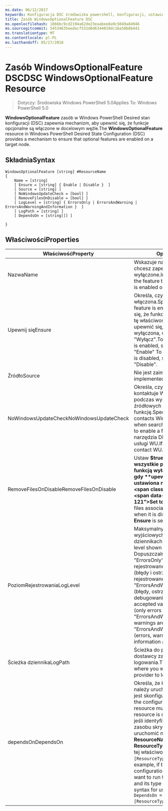 ```yaml
---
ms.date: 06/12/2017
keywords: Konfiguracja DSC środowiska powershell, konfiguracji, ustawienia
title: Zasób WindowsOptionalFeature DSC
ms.openlocfilehash: 1866bc9cd2194a62de23eaabee8a9c5049a84946
ms.sourcegitcommit: 54534635eedacf531d8d6344019dc16a50b8b441
ms.translationtype: MT
ms.contentlocale: pl-PL
ms.lasthandoff: 05/17/2018
---
```

# <a name="dsc-windowsoptionalfeature-resource"></a><span data-ttu-id="aa2be-103">Zasób WindowsOptionalFeature DSC</span><span class="sxs-lookup"><span data-stu-id="aa2be-103">DSC WindowsOptionalFeature Resource</span></span>

> <span data-ttu-id="aa2be-104">Dotyczy: Środowiska Windows PowerShell 5.0</span><span class="sxs-lookup"><span data-stu-id="aa2be-104">Applies To: Windows PowerShell 5.0</span></span>

<span data-ttu-id="aa2be-105">**WindowsOptionalFeature** zasób w Windows PowerShell Desired stan konfiguracji (DSC) zapewnia mechanizm, aby upewnić się, że funkcje opcjonalne są włączone w docelowym węźle.</span><span class="sxs-lookup"><span data-stu-id="aa2be-105">The **WindowsOptionalFeature** resource in Windows PowerShell Desired State Configuration (DSC) provides a mechanism to ensure that optional features are enabled on a target node.</span></span>

## <a name="syntax"></a><span data-ttu-id="aa2be-106">Składnia</span><span class="sxs-lookup"><span data-stu-id="aa2be-106">Syntax</span></span>

```
WindowsOptionalFeature [string] #ResourceName
{
    Name = [string]
    [ Ensure = [string] { Enable | Disable }  ]
    [ Source = [string] ]
    [ NoWindowsUpdateCheck = [bool] ]
    [ RemoveFilesOnDisable = [bool] ]
    [ LogLevel = [string] { ErrorsOnly | ErrorsAndWarning | ErrorsAndWarningAndInformation }  ]
    [ LogPath = [string] ]
    [ DependsOn = [string[]] ]

}
```

## <a name="properties"></a><span data-ttu-id="aa2be-107">Właściwości</span><span class="sxs-lookup"><span data-stu-id="aa2be-107">Properties</span></span>

|  <span data-ttu-id="aa2be-108">Właściwość</span><span class="sxs-lookup"><span data-stu-id="aa2be-108">Property</span></span>  |  <span data-ttu-id="aa2be-109">Opis</span><span class="sxs-lookup"><span data-stu-id="aa2be-109">Description</span></span>   |
|---|---|
| <span data-ttu-id="aa2be-110">Nazwa</span><span class="sxs-lookup"><span data-stu-id="aa2be-110">Name</span></span>| <span data-ttu-id="aa2be-111">Wskazuje nazwę funkcji, który chcesz zapewnić jest włączone lub wyłączone.</span><span class="sxs-lookup"><span data-stu-id="aa2be-111">Indicates the name of the feature that you want to ensure is enabled or disabled.</span></span>|
| <span data-ttu-id="aa2be-112">Upewnij się</span><span class="sxs-lookup"><span data-stu-id="aa2be-112">Ensure</span></span>| <span data-ttu-id="aa2be-113">Określa, czy ta funkcja jest włączona.</span><span class="sxs-lookup"><span data-stu-id="aa2be-113">Specifies whether the feature is enabled.</span></span> <span data-ttu-id="aa2be-114">Aby upewnić się, że funkcja jest włączona, ustaw tę właściwość, aby "Włącz", aby upewnić się, że funkcja jest wyłączona, ustaw dla właściwości "Wyłącz".</span><span class="sxs-lookup"><span data-stu-id="aa2be-114">To ensure that the feature is enabled, set this property to "Enable" To ensure that the feature is disabled, set the property to "Disable".</span></span>|
| <span data-ttu-id="aa2be-115">Źródło</span><span class="sxs-lookup"><span data-stu-id="aa2be-115">Source</span></span>| <span data-ttu-id="aa2be-116">Nie jest zaimplementowana.</span><span class="sxs-lookup"><span data-stu-id="aa2be-116">Not implemented.</span></span>|
| <span data-ttu-id="aa2be-117">NoWindowsUpdateCheck</span><span class="sxs-lookup"><span data-stu-id="aa2be-117">NoWindowsUpdateCheck</span></span>| <span data-ttu-id="aa2be-118">Określa, czy narzędzia DISM kontaktuje Windows Update (WU) podczas wyszukiwania plików źródłowych włączyć funkcję.</span><span class="sxs-lookup"><span data-stu-id="aa2be-118">Specifies whether DISM contacts Windows Update (WU) when searching for the source files to enable a feature.</span></span> <span data-ttu-id="aa2be-119">Jeśli $true, narzędzia DISM skontaktować się z usługi WU.</span><span class="sxs-lookup"><span data-stu-id="aa2be-119">If $true, DISM does not contact WU.</span></span>|
| <span data-ttu-id="aa2be-120">RemoveFilesOnDisable</span><span class="sxs-lookup"><span data-stu-id="aa2be-120">RemoveFilesOnDisable</span></span>| <span data-ttu-id="aa2be-121">Ustaw **$true** Aby usunąć wszystkie pliki skojarzone z funkcją wyłączonego (oznacza to, gdy **upewnij się, że** jest ustawiona na "Brak").</span><span class="sxs-lookup"><span data-stu-id="aa2be-121">Set to **$true** to remove all files associated with the feature when it is disabled (that is, when **Ensure** is set to "Absent").</span></span>|
| <span data-ttu-id="aa2be-122">PoziomRejestrowania</span><span class="sxs-lookup"><span data-stu-id="aa2be-122">LogLevel</span></span>| <span data-ttu-id="aa2be-123">Maksymalny poziom informacji wyjściowych wyświetlanych w dziennikach.</span><span class="sxs-lookup"><span data-stu-id="aa2be-123">The maximum output level shown in the logs.</span></span> <span data-ttu-id="aa2be-124">Dopuszczalne wartości to: "ErrorsOnly" (tylko błędy są rejestrowane), "ErrorsAndWarning" (błędy i ostrzeżenia są rejestrowane), a "ErrorsAndWarningAndInformation" (błędy, ostrzeżenia i informacje o debugowaniu są rejestrowane).</span><span class="sxs-lookup"><span data-stu-id="aa2be-124">The accepted values are: "ErrorsOnly" (only errors are logged), "ErrorsAndWarning" (errors and warnings are logged), and "ErrorsAndWarningAndInformation" (errors, warnings, and debug information are logged).</span></span>|
| <span data-ttu-id="aa2be-125">Ścieżka dziennika</span><span class="sxs-lookup"><span data-stu-id="aa2be-125">LogPath</span></span>| <span data-ttu-id="aa2be-126">Ścieżka do pliku dziennika miejscu dostawcy zasobów do operacji logowania.</span><span class="sxs-lookup"><span data-stu-id="aa2be-126">The path to a log file where you want the resource provider to log the operation.</span></span>|
| <span data-ttu-id="aa2be-127">dependsOn</span><span class="sxs-lookup"><span data-stu-id="aa2be-127">DependsOn</span></span>| <span data-ttu-id="aa2be-128">Określa, że konfiguracja inny zasób należy uruchomić przed ten zasób jest skonfigurowany.</span><span class="sxs-lookup"><span data-stu-id="aa2be-128">Specifies that the configuration of another resource must run before this resource is configured.</span></span> <span data-ttu-id="aa2be-129">Na przykład jeśli identyfikator konfiguracji zasobu skryptu bloku, który chcesz uruchomić najpierw jest __ResourceName__ i jej typ jest __ResourceType__, składnia za pomocą tej właściwości jest `DependsOn = "[ResourceType]ResourceName"`.</span><span class="sxs-lookup"><span data-stu-id="aa2be-129">For example, if the ID of the resource configuration script block that you want to run first is __ResourceName__ and its type is __ResourceType__, the syntax for using this property is `DependsOn = "[ResourceType]ResourceName"`.</span></span>|